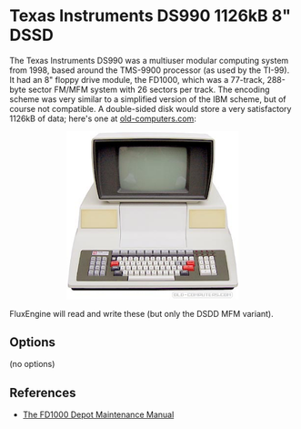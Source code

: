 <!-- This file is automatically generated. Do not edit. -->
# Texas Instruments DS990 1126kB 8" DSSD

The Texas Instruments DS990 was a multiuser modular computing system from 1998,
based around the TMS-9900 processor (as used by the TI-99). It had an 8" floppy
drive module, the FD1000, which was a 77-track, 288-byte sector FM/MFM system
with 26 sectors per track. The encoding scheme was very similar to a simplified
version of the IBM scheme, but of course not compatible. A double-sided disk
would store a very satisfactory 1126kB of data; here's one at <a
href="https://www.old-computers.com/museum/computer.asp?st=1&c=1025">old-computers.com</a>:

<div style="text-align: center">
<a href="https://www.old-computers.com/museum/computer.asp?st=1&c=1025">
<img src="tids990.jpg" style="max-width: 60%" alt="A DS990 at old-computers.com"></a>
</div>

FluxEngine will read and write these (but only the DSDD MFM variant).

## Options

(no options)

References
----------

  - [The FD1000 Depot Maintenance
        Manual](http://www.bitsavers.org/pdf/ti/990/disk/2261885-9701_FD1000depotVo1_Jan81.pdf)

